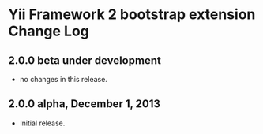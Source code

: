 Yii Framework 2 bootstrap extension Change Log
==============================================

2.0.0 beta under development
----------------------------

- no changes in this release.

2.0.0 alpha, December 1, 2013
-----------------------------

- Initial release.
